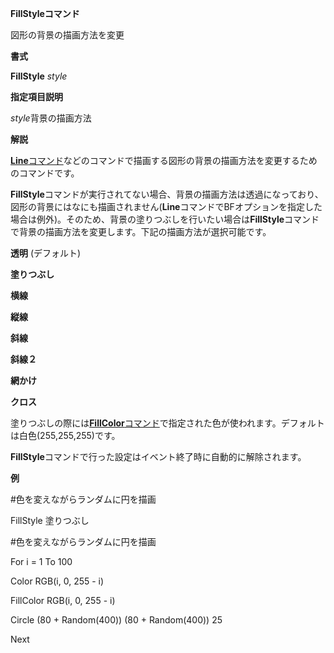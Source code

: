 **FillStyleコマンド**

図形の背景の描画方法を変更

**書式**

**FillStyle** *style*

**指定項目説明**

*style*背景の描画方法

**解説**

[**Line**コマンド](Lineコマンド)などのコマンドで描画する図形の背景の描画方法を変更するためのコマンドです。

**FillStyle**コマンドが実行されてない場合、背景の描画方法は透過になっており、図形の背景にはなにも描画されません(**Line**コマンドでBFオプションを指定した場合は例外)。そのため、背景の塗りつぶしを行いたい場合は**FillStyle**コマンドで背景の描画方法を変更します。下記の描画方法が選択可能です。

**透明** (デフォルト)

**塗りつぶし**

**横線**

**縦線**

**斜線**

**斜線２**

**網かけ**

**クロス**

塗りつぶしの際には[**FillColor**コマンド](FillColorコマンド)で指定された色が使われます。デフォルトは白色(255,255,255)です。

**FillStyle**コマンドで行った設定はイベント終了時に自動的に解除されます。

**例**

#色を変えながらランダムに円を描画

FillStyle 塗りつぶし

#色を変えながらランダムに円を描画

For i = 1 To 100

Color RGB(i, 0, 255 - i)

FillColor RGB(i, 0, 255 - i)

Circle (80 + Random(400)) (80 + Random(400)) 25

Next
